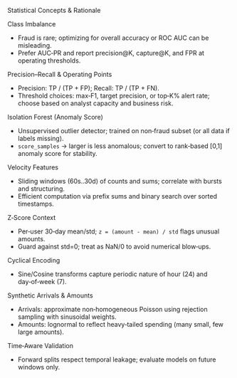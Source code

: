 Statistical Concepts & Rationale

Class Imbalance
- Fraud is rare; optimizing for overall accuracy or ROC AUC can be misleading.
- Prefer AUC‑PR and report precision@K, capture@K, and FPR at operating thresholds.

Precision–Recall & Operating Points
- Precision: TP / (TP + FP); Recall: TP / (TP + FN).
- Threshold choices: max‑F1, target precision, or top‑K% alert rate; choose based on analyst capacity and business risk.

Isolation Forest (Anomaly Score)
- Unsupervised outlier detector; trained on non‑fraud subset (or all data if labels missing).
- `score_samples` → larger is less anomalous; convert to rank‑based [0,1] anomaly score for stability.

Velocity Features
- Sliding windows (60s..30d) of counts and sums; correlate with bursts and structuring.
- Efficient computation via prefix sums and binary search over sorted timestamps.

Z‑Score Context
- Per‑user 30‑day mean/std; `z = (amount - mean) / std` flags unusual amounts.
- Guard against std=0; treat as NaN/0 to avoid numerical blow‑ups.

Cyclical Encoding
- Sine/Cosine transforms capture periodic nature of hour (24) and day‑of‑week (7).

Synthetic Arrivals & Amounts
- Arrivals: approximate non‑homogeneous Poisson using rejection sampling with sinusoidal weights.
- Amounts: lognormal to reflect heavy‑tailed spending (many small, few large amounts).

Time‑Aware Validation
- Forward splits respect temporal leakage; evaluate models on future windows only.

